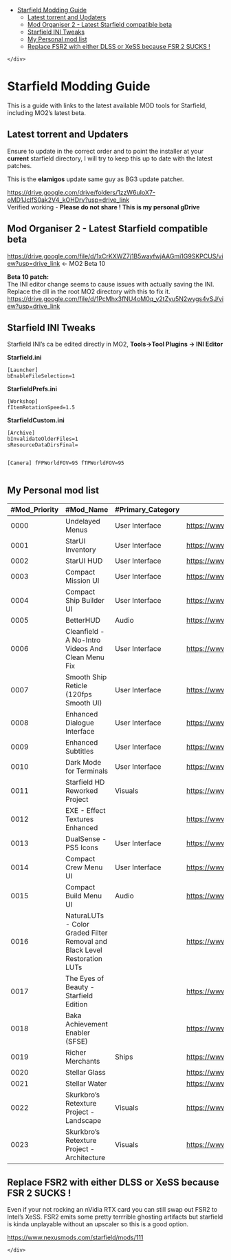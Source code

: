 <!DOCTYPE html>
<html>

<head>
  <meta charset="utf-8">
  <meta name="viewport" content="width=device-width, initial-scale=1.0">
  <title>Starfield Modding</title>
  <link rel="stylesheet" href="https://stackedit.io/style.css" />
  <style>
    @media (prefers-color-scheme: dark) {
      body {
        background-color: #1B1B1B;
        color: #E7E8EB;
      }
      a {
        color: #3387CC;
      }
    }
  </style>
</head>

<body class="stackedit">
  <div class="stackedit__left">
    <div class="stackedit__toc">
      
<ul>
<li><a href="#starfield-modding-guide">Starfield Modding Guide</a>
<ul>
<li><a href="#latest-torrent-and-updaters">Latest torrent and Updaters</a></li>
<li><a href="#mod-organiser-2---latest-starfield-compatible-beta">Mod Organiser 2 - Latest Starfield compatible beta</a></li>
<li><a href="#starfield-ini-tweaks">Starfield INI Tweaks</a></li>
<li><a href="#my-personal-mod-list">My Personal mod list</a></li>
<li><a href="#replace-fsr2-with-either-dlss-or-xess-because-fsr-2-sucks-">Replace FSR2 with either DLSS or XeSS because FSR 2 SUCKS !</a></li>
</ul>
</li>
</ul>

    </div>
  </div>
  <div class="stackedit__right">
    <div class="stackedit__html">
      <h1 id="starfield-modding-guide">Starfield Modding Guide</h1>
<p>This is a guide with links to the latest available MOD tools for Starfield, including MO2’s latest beta.</p>
<h2 id="latest-torrent-and-updaters">Latest torrent and Updaters</h2>
<p>Ensure to update in the correct order and to point the installer at your <strong>current</strong> starfield directory, I will try to keep this up to date with the latest patches.</p>
<p>This is the <strong>elamigos</strong> update same guy as BG3 update patcher.</p>
<p><a href="https://drive.google.com/drive/folders/1zzW6uIoX7-oMD1JclfS0ak2V4_kOHDrv?usp=drive_link">https://drive.google.com/drive/folders/1zzW6uIoX7-oMD1JclfS0ak2V4_kOHDrv?usp=drive_link</a><br>
Verified working - <strong>Please do not share ! This is my personal gDrive</strong></p>
<h2 id="mod-organiser-2---latest-starfield-compatible-beta">Mod Organiser 2 - Latest Starfield compatible beta</h2>
<p><a href="https://drive.google.com/file/d/1xCrKXWZ7j1B5wayfwjAAGmi1G9SKPCUS/view?usp=drive_link">https://drive.google.com/file/d/1xCrKXWZ7j1B5wayfwjAAGmi1G9SKPCUS/view?usp=drive_link</a> &lt;- MO2 Beta 10</p>
<p><strong>Beta 10 patch:</strong><br>
The INI editor change seems to cause issues with actually saving the INI. Replace the dll in the root MO2 directory with this to fix it.<br>
<a href="https://drive.google.com/file/d/1PcMhx3fNU4oM0q_y2tZyu5N2wygs4vSJ/view?usp=drive_link">https://drive.google.com/file/d/1PcMhx3fNU4oM0q_y2tZyu5N2wygs4vSJ/view?usp=drive_link</a></p>
<h2 id="starfield-ini-tweaks">Starfield INI Tweaks</h2>
<p>Starfield INI’s ca be edited directly in MO2, <strong>Tools-&gt;Tool Plugins -&gt; INI Editor</strong></p>
<p><strong>Starfield.ini</strong></p>
<pre><code>[Launcher]
bEnableFileSelection=1
</code></pre>
<p><strong>StarfieldPrefs.ini</strong></p>
<pre><code>[Workshop]
fItemRotationSpeed=1.5
</code></pre>
<p><strong>StarfieldCustom.ini</strong></p>
<pre><code>[Archive]
bInvalidateOlderFiles=1
sResourceDataDirsFinal=

[Camera]
fFPWorldFOV=95
fTPWorldFOV=95
</code></pre>
<h2 id="my-personal-mod-list">My Personal mod list</h2>

<table>
<thead>
<tr>
<th>#Mod_Priority</th>
<th>#Mod_Name</th>
<th>#Primary_Category</th>
<th>#Mod_Nexus_URL</th>
<th>#Mod_Version</th>
</tr>
</thead>
<tbody>
<tr>
<td>0000</td>
<td>Undelayed Menus</td>
<td>User Interface</td>
<td><a href="https://www.nexusmods.com/starfield/mods/404">https://www.nexusmods.com/starfield/mods/404</a></td>
<td>1.0.5.0</td>
</tr>
<tr>
<td>0001</td>
<td>StarUI Inventory</td>
<td>User Interface</td>
<td><a href="https://www.nexusmods.com/starfield/mods/773">https://www.nexusmods.com/starfield/mods/773</a></td>
<td>2.2.0.0</td>
</tr>
<tr>
<td>0002</td>
<td>StarUI HUD</td>
<td>User Interface</td>
<td><a href="https://www.nexusmods.com/starfield/mods/3444">https://www.nexusmods.com/starfield/mods/3444</a></td>
<td>1.0.0.0</td>
</tr>
<tr>
<td>0003</td>
<td>Compact Mission UI</td>
<td>User Interface</td>
<td><a href="https://www.nexusmods.com/starfield/mods/682">https://www.nexusmods.com/starfield/mods/682</a></td>
<td>1.5.0.0</td>
</tr>
<tr>
<td>0004</td>
<td>Compact Ship Builder UI</td>
<td>User Interface</td>
<td><a href="https://www.nexusmods.com/starfield/mods/1170">https://www.nexusmods.com/starfield/mods/1170</a></td>
<td>1.4.0.0</td>
</tr>
<tr>
<td>0005</td>
<td>BetterHUD</td>
<td>Audio</td>
<td><a href="https://www.nexusmods.com/starfield/mods/214">https://www.nexusmods.com/starfield/mods/214</a></td>
<td>0.3.0.0</td>
</tr>
<tr>
<td>0006</td>
<td>Cleanfield - A No-Intro Videos And Clean Menu Fix</td>
<td>User Interface</td>
<td><a href="https://www.nexusmods.com/starfield/mods/88">https://www.nexusmods.com/starfield/mods/88</a></td>
<td>1.7.2.0</td>
</tr>
<tr>
<td>0007</td>
<td>Smooth Ship Reticle (120fps Smooth UI)</td>
<td>User Interface</td>
<td><a href="https://www.nexusmods.com/starfield/mods/270">https://www.nexusmods.com/starfield/mods/270</a></td>
<td>1.3.0.0</td>
</tr>
<tr>
<td>0008</td>
<td>Enhanced Dialogue Interface</td>
<td>User Interface</td>
<td><a href="https://www.nexusmods.com/starfield/mods/871">https://www.nexusmods.com/starfield/mods/871</a></td>
<td>2.0.1.0</td>
</tr>
<tr>
<td>0009</td>
<td>Enhanced Subtitles</td>
<td>User Interface</td>
<td><a href="https://www.nexusmods.com/starfield/mods/1914">https://www.nexusmods.com/starfield/mods/1914</a></td>
<td>1.2.0.0</td>
</tr>
<tr>
<td>0010</td>
<td>Dark Mode for Terminals</td>
<td>User Interface</td>
<td><a href="https://www.nexusmods.com/starfield/mods/861">https://www.nexusmods.com/starfield/mods/861</a></td>
<td>1.5.0.0</td>
</tr>
<tr>
<td>0011</td>
<td>Starfield HD Reworked Project</td>
<td>Visuals</td>
<td><a href="https://www.nexusmods.com/starfield/mods/3486">https://www.nexusmods.com/starfield/mods/3486</a></td>
<td>1.0.0.0-fix</td>
</tr>
<tr>
<td>0012</td>
<td>EXE - Effect Textures Enhanced</td>
<td></td>
<td><a href="https://www.nexusmods.com/starfield/mods/340">https://www.nexusmods.com/starfield/mods/340</a></td>
<td>0.6.0.0</td>
</tr>
<tr>
<td>0013</td>
<td>DualSense - PS5 Icons</td>
<td>User Interface</td>
<td><a href="https://www.nexusmods.com/starfield/mods/215">https://www.nexusmods.com/starfield/mods/215</a></td>
<td>1.0.0.0</td>
</tr>
<tr>
<td>0014</td>
<td>Compact Crew Menu UI</td>
<td>User Interface</td>
<td><a href="https://www.nexusmods.com/starfield/mods/3014">https://www.nexusmods.com/starfield/mods/3014</a></td>
<td>1.5.0.0</td>
</tr>
<tr>
<td>0015</td>
<td>Compact Build Menu UI</td>
<td>Audio</td>
<td><a href="https://www.nexusmods.com/starfield/mods/3063">https://www.nexusmods.com/starfield/mods/3063</a></td>
<td>1.1.0.0</td>
</tr>
<tr>
<td>0016</td>
<td>NaturaLUTs - Color Graded Filter Removal and Black Level Restoration LUTs</td>
<td></td>
<td><a href="https://www.nexusmods.com/starfield/mods/1119">https://www.nexusmods.com/starfield/mods/1119</a></td>
<td>1.1.0.0</td>
</tr>
<tr>
<td>0017</td>
<td>The Eyes of Beauty - Starfield Edition</td>
<td></td>
<td><a href="https://www.nexusmods.com/starfield/mods/493">https://www.nexusmods.com/starfield/mods/493</a></td>
<td>1.0.0.0</td>
</tr>
<tr>
<td>0018</td>
<td>Baka Achievement Enabler (SFSE)</td>
<td></td>
<td><a href="https://www.nexusmods.com/starfield/mods/658">https://www.nexusmods.com/starfield/mods/658</a></td>
<td>1.5.0.0</td>
</tr>
<tr>
<td>0019</td>
<td>Richer Merchants</td>
<td>Ships</td>
<td><a href="https://www.nexusmods.com/starfield/mods/1143">https://www.nexusmods.com/starfield/mods/1143</a></td>
<td>1.2.0.0</td>
</tr>
<tr>
<td>0020</td>
<td>Stellar Glass</td>
<td></td>
<td><a href="https://www.nexusmods.com/starfield/mods/2894">https://www.nexusmods.com/starfield/mods/2894</a></td>
<td>1.0.0.0</td>
</tr>
<tr>
<td>0021</td>
<td>Stellar Water</td>
<td></td>
<td><a href="https://www.nexusmods.com/starfield/mods/1615">https://www.nexusmods.com/starfield/mods/1615</a></td>
<td>1.0.0.0</td>
</tr>
<tr>
<td>0022</td>
<td>Skurkbro’s Retexture Project - Landscape</td>
<td>Visuals</td>
<td><a href="https://www.nexusmods.com/starfield/mods/2362">https://www.nexusmods.com/starfield/mods/2362</a></td>
<td>1.4.0.0</td>
</tr>
<tr>
<td>0023</td>
<td>Skurkbro’s Retexture Project - Architecture</td>
<td>Visuals</td>
<td><a href="https://www.nexusmods.com/starfield/mods/2362">https://www.nexusmods.com/starfield/mods/2362</a></td>
<td>1.3.0.0</td>
</tr>
</tbody>
</table><h2 id="replace-fsr2-with-either-dlss-or-xess-because-fsr-2-sucks-">Replace FSR2 with either DLSS or XeSS because FSR 2 SUCKS !</h2>
<p>Even if your not rocking an nVidia RTX card you can still swap out FSR2 to Intel’s XeSS. FSR2 emits some pretty terrrible ghosting artifacts but starfield is kinda unplayable without an upscaler so this is a good option.</p>
<p><a href="https://www.nexusmods.com/starfield/mods/111">https://www.nexusmods.com/starfield/mods/111</a></p>

    </div>
  </div>
</body>

</html>
